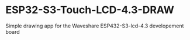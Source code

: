 # ESP32-S3-Touch-LCD-4.3-DRAW
Simple drawing app for the Waveshare ESP432-S3-lcd-4.3 developement board
